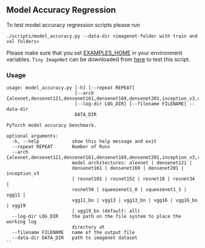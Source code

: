 ## Model Accuracy Regression 

To test model accuracy regression scripts please run 

```
./scripts/model_accuracy.py --data-dir <imagenet-folder with train and val folders>
```

Please make sure that you set [EXAMPLES_HOME](https://github.com/pytorch/examples) in your environment variables. `Tiny ImageNet` can be downloaded from [here](https://tiny-imagenet.herokuapp.com/) to test this script.

### Usage


```
usage: model_accuracy.py [-h] [--repeat REPEAT]
                         [--arch {alexnet,densenet121,densenet161,densenet169,densenet201,inception_v3,resnet101,resnet152,resnet18,resnet34,resnet50,squeezenet1_0,squeezenet1_1,vgg11,vgg11_bn,vgg13,vgg13_bn,vgg16,vgg16_bn,vgg19,vgg19_bn}]
                         [--log-dir LOG_DIR] [--filename FILENAME] --data-dir
                         DATA_DIR

PyTorch model accuracy benchmark.

optional arguments:
  -h, --help            show this help message and exit
  --repeat REPEAT       Number of Runs
  --arch {alexnet,densenet121,densenet161,densenet169,densenet201,inception_v3,resnet101,resnet152,resnet18,resnet34,resnet50,squeezenet1_0,squeezenet1_1,vgg11,vgg11_bn,vgg13,vgg13_bn,vgg16,vgg16_bn,vgg19,vgg19_bn}
                        model architectures: alexnet | densenet121 |
                        densenet161 | densenet169 | densenet201 | inception_v3
                        | resnet101 | resnet152 | resnet18 | resnet34 |
                        resnet50 | squeezenet1_0 | squeezenet1_1 | vgg11 |
                        vgg11_bn | vgg13 | vgg13_bn | vgg16 | vgg16_bn | vgg19
                        | vgg19_bn (default: all)
  --log-dir LOG_DIR     the path on the file system to place the working log
                        directory at
  --filename FILENAME   name of the output file
  --data-dir DATA_DIR   path to imagenet dataset
``
